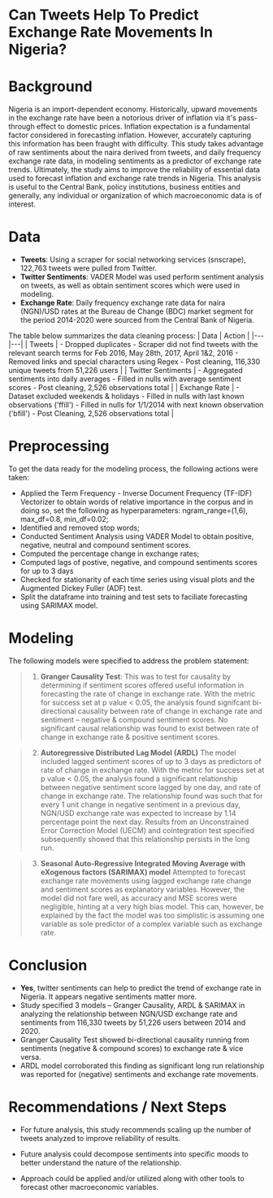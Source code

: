 # Can Tweets Help To Predict Exchange Rate Movements In Nigeria?


# Background

Nigeria is an import-dependent economy. Historically, upward movements in the exchange rate have been a notorious driver of inflation via it's pass-through effect to domestic prices. Inflation expectation is a fundamental factor considered in forecasting inflation. However, accurately capturing this information has been fraught with difficulty. This study takes advantage of raw sentiments about the naira derived from tweets, and daily frequency exchange rate data, in modeling sentiments as a predictor of exchange rate trends. Ultimately, the study aims to improve the reliability of essential data used to forecast inflation and exchange rate trends in Nigeria. This analysis is useful to the Central Bank, policy institutions, business entities and generally, any individual or organization of which macroeconomic data is of interest. 

# Data 

- **Tweets**: Using a scraper for social networking services (snscrape), 122,763 tweets were pulled from Twitter.
- **Twitter Sentiments**: VADER Model was used perform sentiment analysis on tweets, as well as obtain sentiment scores which were used in modeling.
- **Exchange Rate**: Daily frequency exchange rate data for naira (NGN)/USD rates at the Bureau de Change (BDC) market segment for the period 2014-2020 were sourced from the Central Bank of Nigeria.

The table below summarizes the data cleaning process:
| Data | Action |
|---|---|
| Tweets | - Dropped duplicates - Scraper did not find tweets with the relevant search terms for Feb 2016, May 28th, 2017, April 1&2, 2016 - Removed links and special characters using Regex - Post cleaning, 116,330 unique tweets from 51,226 users  |
| Twitter Sentiments | - Aggregated sentiments into daily averages - Filled in nulls with average sentiment scores - Post cleaning, 2,526 observations total |
| Exchange Rate  | - Dataset excluded weekends & holidays - Filled in nulls with last known observations ('ffill') - Filled in nulls for 1/1/2014 with next known observation ('bfill') - Post Cleaning, 2,526 observations total |

# Preprocessing 

To get the data ready for the modeling process, the following actions were taken:
- Applied the Term Frequency - Inverse Document Frequency (TF-IDF) Vectorizer to obtain words of relative importance in the corpus and in doing so, set the following as hyperparameters: ngram_range=(1,6), max_df=0.8, min_df=0.02; 
- Identified and removed stop words;
- Conducted Sentiment Analysis using VADER Model to obtain positive, negative, neutral and compound sentiment scores.
- Computed the percentage change in exchange rates;
- Computed lags of postive, negative, and compound sentiments scores for up to 3 days
- Checked for stationarity of each time series using visual plots and the Augmented Dickey Fuller (ADF) test.
- Split the dataframe into training and test sets to faciliate forecasting using SARIMAX model.

# Modeling
  
The following models were specified to address the problem statement:
 
>1. **Granger Causality Test**: This was to test for causality by determining if sentiment scores offered useful information in forecasting the rate of change in exchange rate. With the metric for success set at p value < 0.05, the analysis found signifcant bi-directional causality between rate of change in exchange rate and sentiment – negative & compound sentiment scores. No significant causal relationship was found to exist between rate of change in exchange rate & positive sentiment scores.

>2. **Autoregressive Distributed Lag Model (ARDL)** The model included lagged sentiment scores of up to 3 days as predictors of rate of change in exchange rate. With the metric for success set at p value < 0.05, the analysis found a significant relationship between negative sentiment score lagged by one day, and rate of change in exchange rate. The relationship found was such that for every 1 unit change in negative sentiment in a previous day, NGN/USD exchange rate was expected to increase by 1.14 percentage point the next day. Results from an Unconstrained Error Correction Model (UECM) and cointegration test specified subsequently showed that this relationship persists in the long run.

> 3. **Seasonal Auto-Regressive Integrated Moving Average with eXogenous factors (SARIMAX) model** Attempted to forecast exchange rate movements using lagged exchange rate change and sentiment scores as explanatory variables. However, the model did not fare well, as accuracy and MSE scores were negligible, hinting at a very high bias model. This can, however, be explained by the fact the model was too simplistic is assuming one variable as sole predictor of a complex variable such as exchange rate. 
  
# Conclusion

- **Yes**, twitter sentiments can help to predict the trend of exchange rate in Nigeria. It appears negative sentiments matter more.
- Study specified 3 models – Granger Causality,  ARDL & SARIMAX in analyzing the relationship between NGN/USD exchange rate and sentiments from 116,330 tweets by 51,226 users between 2014 and 2020.
- Granger Causality Test showed bi-directional causality running from sentiments (negative & compound scores) to exchange rate & vice versa.  
- ARDL model corroborated this finding as significant long run relationship was reported for (negative) sentiments and exchange rate movements.


# Recommendations / Next Steps

- For future analysis, this study recommends scaling up the number of tweets analyzed to improve reliability of results.

- Future analysis could decompose sentiments into specific moods to better understand the nature of the relationship.

- Approach could be applied and/or utilized along with other tools to forecast other macroeconomic variables.








